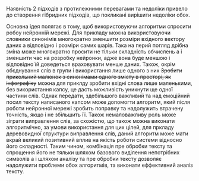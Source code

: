 Наявність 2 підходів з протилежними перевагами та недоліки привело до створення гібридних підходів, що покликані вирішити недоліки обох.

Основна ідея полягає в тому, щоб використовуючи алгоритми спросити робоу нейронній мережі. Для прикладу можна використовуючи словники синонімів многократно зменшити розміри вхідного вектору даних а відповідно і розміри самих шарів. Така на перий погляд дрібна зміна може многократно просити не тільки складність обчислень а і зменшити час на розробку нейронки, адже вона буде меншою і відповідно їй доведеться враховувати менше даних. Також, окрім обєднування слів в групи і використання лише одного з них
~~Зробити прикольний малюнок з синонімами одного змісту в просторі, як інфографіку~~
можна для приклду зробити вхідні слова лише маленькими, без використання капсу, це дасть можливість уникнути ще одної частини слів. Однак передати, здебільшого важливий та над емоційний посил тексту написаного капсом може допомогти алгоритм, який після роботи нейронної мережі зробить поправку та надолужить втрачену точність, якщо і не збільшить її. Також немаловажливу роль може зіграти виправлення слів, за схожістю, що також можна виконати алгоритмічно, за умови використання для цих цілей, для пркладу деревовидної структури виправлення слів, даний алгоритм може мати вкрай великий позитивний вплив на якість роботи системи відносно його складності. Таким чином, комбінація пре обробки тексту та спрощення його не тяльки шляхом базового виділення непотрібних символів а і шляхом аналізу та пре обробки тексту дозволяє надолужити проблеми обох алгоритмів, та виконати еффективний аналіз тексту.
